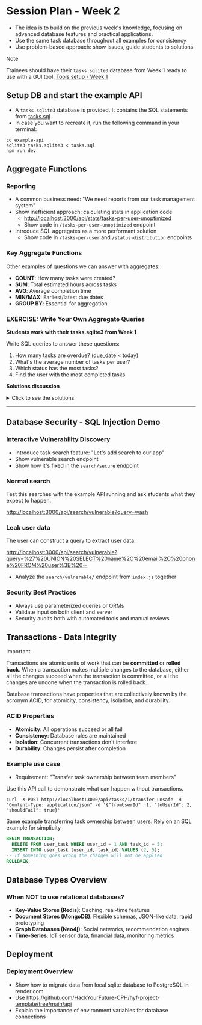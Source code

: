 # Session Plan - Week 2

- The idea is to build on the previous week's knowledge, focusing on advanced database features and practical applications.
- Use the same task database throughout all examples for consistency
- Use problem-based approach: show issues, guide students to solutions

> [!NOTE]
> Trainees should have their `tasks.sqlite3` database from Week 1 ready to use with a GUI tool. [Tools setup - Week 1](../week1/preparation.md#tools-setup)


## Setup DB and start the example API

- A `tasks.sqlite3` database is provided. It contains the SQL statements from [tasks.sql](../week1/session-materials/tasks.sql)
- In case you want to recreate it, run the following command in your terminal:

```shell
cd example-api
sqlite3 tasks.sqlite3 < tasks.sql
npm run dev
```

## Aggregate Functions

### Reporting
- A common business need: "We need reports from our task management system"
- Show inefficient approach: calculating stats in application code
  - <http://localhost:3000/api/stats/tasks-per-user-unoptimized>
  - Show code in `/tasks-per-user-unoptimized` endpoint
- Introduce SQL aggregates as a more performant solution
  - Show code in `/tasks-per-user` and `/status-distribution` endpoints

### Key Aggregate Functions
Other examples of questions we can answer with aggregates:
- **COUNT**: How many tasks were created?
- **SUM**: Total estimated hours across tasks
- **AVG**: Average completion time
- **MIN/MAX**: Earliest/latest due dates
- **GROUP BY**: Essential for aggregation

### EXERCISE: Write Your Own Aggregate Queries

**Students work with their tasks.sqlite3 from Week 1**

Write SQL queries to answer these questions:
1. How many tasks are overdue? (due_date < today)
2. What's the average number of tasks per user?
3. Which status has the most tasks?
4. Find the user with the most completed tasks.

**Solutions discussion**

<details>
<summary>Click to see the solutions</summary>

This can be executed directly in the SQLite command line or any SQLite client.
```sql
-- Count overdue tasks
SELECT COUNT(*) AS overdue_count
FROM task
WHERE due_date < DATE('now');

-- Average tasks per user
SELECT AVG(task_count) AS average_tasks
FROM (
  SELECT user_id, COUNT(*) AS task_count
  FROM user_task
  GROUP BY user_id
);

-- Status with most tasks
SELECT s.name, COUNT(*) AS task_count
FROM task t
JOIN status s ON t.status_id = s.id
GROUP BY s.id, s.name
ORDER BY task_count DESC
LIMIT 1;

-- User with most completed tasks (status_id = 3 for 'Done')
SELECT u.name, COUNT(*) AS completed_tasks
FROM user u
JOIN user_task ut ON u.id = ut.user_id
JOIN task t ON ut.task_id = t.id
WHERE t.status_id = 3
GROUP BY u.id, u.name
ORDER BY completed_tasks DESC
LIMIT 1;
```
</details>

---

## Database Security - SQL Injection Demo

### Interactive Vulnerability Discovery

- Introduce task search feature: "Let's add search to our app"
- Show vulnerable search endpoint
- Show how it's fixed in the `search/secure` endpoint

### Normal search

Test this searches with the example API running and ask students what they expect to happen.

<http://localhost:3000/api/search/vulnerable?query=wash>

### Leak user data

The user can construct a query to extract user data:

<http://localhost:3000/api/search/vulnerable?query=%27%20UNION%20SELECT%20name%2C%20email%2C%20phone%20FROM%20user%3B%20-->

- Analyze the `search/vulnerable/` endpoint from `index.js` together

### Security Best Practices

- Always use parameterized queries or ORMs
- Validate input on both client and server
- Security audits both with automated tools and manual reviews

## Transactions - Data Integrity

> [!IMPORTANT]
> Transactions are atomic units of work that can be **committed** or **rolled back**. When a transaction makes multiple changes to the database, either all the changes succeed when the transaction is committed, or all the changes are undone when the transaction is rolled back.

Database transactions have properties that are collectively known by the acronym ACID, for atomicity, consistency, isolation, and durability.

### ACID Properties
- **Atomicity**: All operations succeed or all fail
- **Consistency**: Database rules are maintained
- **Isolation**: Concurrent transactions don't interfere
- **Durability**: Changes persist after completion

### Example use case
- Requirement: "Transfer task ownership between team members"

Use this API call to demonstrate what can happen without transactions.

```shell
curl -X POST http://localhost:3000/api/tasks/1/transfer-unsafe -H "Content-Type: application/json" -d '{"fromUserId": 1, "toUserId": 2, "shouldFail": true}'
```

Same example transferring task ownership between users. Rely on an SQL example for simplicity

```sql
BEGIN TRANSACTION;
  DELETE FROM user_task WHERE user_id = 1 AND task_id = 5;
  INSERT INTO user_task (user_id, task_id) VALUES (2, 5);
-- If something goes wrong the changes will not be applied
ROLLBACK;
```

## Database Types Overview

### When NOT to use relational databases?

- **Key-Value Stores (Redis)**: Caching, real-time features
- **Document Stores (MongoDB)**: Flexible schemas, JSON-like data, rapid prototyping
- **Graph Databases (Neo4j)**: Social networks, recommendation engines
- **Time-Series**: IoT sensor data, financial data, monitoring metrics

## Deployment

### Deployment Overview

- Show how to migrate data from local sqlite database to PostgreSQL in render.com
- Use <https://github.com/HackYourFuture-CPH/hyf-project-template/tree/main/api>
- Explain the importance of environment variables for database connections

